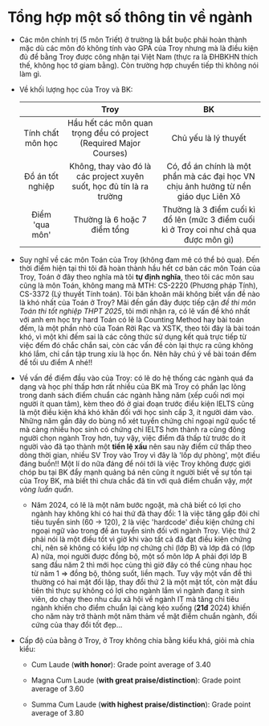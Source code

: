 # Tổng hợp một số thông tin về ngành

- Các môn chính trị (5 môn Triết) ở trường là bắt buộc phải hoàn thành mặc dù các môn đó không tính vào GPA của Troy nhưng mà là điều kiện đủ để bằng Troy được công nhận tại Việt Nam (thực ra là ĐHBKHN thích thế, không học tớ giam bằng). Còn trường hợp chuyển tiếp thì không nói làm gì. 

- Về khối lượng học của Troy và BK:
  
  |                   | Troy                                                                  | BK                                                                                      |
  |:-----------------:|:---------------------------------------------------------------------:|:---------------------------------------------------------------------------------------:|
  | Tính chất môn học | Hầu hết các môn quan trọng đều có project (Required Major Courses)    | Chủ yếu là lý thuyết                                                                    |
  | Đồ án tốt nghiệp  | Không, thay vào đó là các project xuyên suốt, học đủ tín là ra trường | Có, đồ án chính là một phần mà các đại học VN chịu ảnh hưởng từ nền giáo dục Liên Xô    |
  | Điểm 'qua môn'    | Thường là 6 hoặc 7 điểm tổng                                          | Thường là 3 điểm cuối kì đổ lên (mức 3 điểm cuối kì ở Troy coi như chả qua được môn gì) |

- Suy nghĩ về các môn Toán của Troy (không đam mê có thể bỏ qua). Đến thời điểm hiện tại thì tôi đã hoàn thành hầu hết cơ bản các môn Toán của Troy, Toán ở đây theo nghĩa mà tôi **tự định nghĩa**, theo tôi các môn sau cũng là môn Toán, không mang mã MTH: CS-2220 (Phương pháp Tính), CS-3372 (Lý thuyết Tính toán). Tôi băn khoăn mãi không biết vấn đề nào là khó nhất của Toán ở Troy? Mãi đến gần đây được tiếp cận *đề thi môn Toán thi tốt nghiệp THPT 2025*, tôi mới nhận ra, có lẽ vấn đề khó nhất với anh em học try hard Toán có lẽ là Counting Method hay bài toán đếm, là một phần nhỏ của Toán Rời Rạc và XSTK, theo tôi đây là bài toán khó, vì một khi đếm sai là các công thức sử dụng kết quả trực tiếp từ việc đếm đó chắc chắn sai, còn các vấn đề còn lại thực ra cũng không khó lắm, chỉ cần tập trung xíu là học ổn. Nên hãy chú ý về bài toán đếm để tối ưu điểm A nhé!!       

- Về vấn đề điểm đầu vào của Troy: có lẽ do hệ thống các ngành quá đa dạng và học phí thấp hơn rất nhiều của BK mà Troy có phần lạc lõng trong danh sách điểm chuẩn các ngành hằng năm (xếp cuối nơi mọi người ít quan tâm), kèm theo đó ở giai đoạn trước điều kiện IELTS cũng là một điều kiện khá khó khăn đối với học sinh cấp 3, ít người dám vào. Những năm gần đây do bùng nổ xét tuyển chứng chỉ ngoại ngữ quốc tế mà càng nhiều học sinh có chứng chỉ IELTS hơn thành ra cũng đông người chọn ngành Troy hơn, tuy vậy, việc điểm đã thấp từ trước do ít người vào đã tạo thành một **tiền lệ xấu** nên sau này điểm cứ thấp theo dòng thời gian, nhiều SV Troy vào Troy vì đây là 'lốp dự phòng', một điều đáng buồn!! Một lí do nữa đáng để nói tới là việc Troy không được giới chóp bu tại BK đẩy mạnh quảng bá nên cũng ít người biết về sự tồn tại của Troy BK, mà biết thì chưa chắc đã tin với quả điểm chuẩn vậy, *một vòng luẩn quẩn*.
  
  - Năm 2024, có lẽ là một năm bước ngoặt, mà chả biết có lợi cho ngành hay không khi có hai thứ đã thay đổi: 1 là việc tăng gấp đôi chỉ tiêu tuyển sinh (60 -> 120), 2 là việc 'hardcode' điều kiện chứng chỉ ngoại ngữ vào trong đề án tuyển sinh đối với ngành Troy. Việc thứ 2 phải nói là một điều tốt vì giờ khi vào tất cả đã đạt điều kiện chứng chỉ, nên sẽ không có kiểu lớp nợ chứng chỉ (lớp B) và lớp đã có (lớp A) nữa, mọi người được đồng bộ, một số môn lớp A phải đợi lớp B sang đầu năm 2 thì mới học cùng thì giờ đây có thể cùng nhau học từ năm 1 => đồng bộ, thông suốt, liền mạch. Tuy vậy một vấn đề thì thường có hai mặt đối lập, thay đổi thứ 2 là một mặt tốt, còn mặt đầu tiên thì thực sự không có lợi cho ngành lắm vì ngành đang ít sinh viên, do chạy theo nhu cầu xã hội về ngành IT mà tăng chỉ tiêu ngành khiến cho điểm chuẩn lại càng kéo xuống (**21đ** 2024) khiến cho năm này trở thành một năm thảm về mặt điểm chuẩn ngành, đối cứng của thay đổi tốt đẹp...

- Cấp độ của bằng ở Troy, ở Troy không chia bằng kiểu khá, giỏi mà chia kiểu:
  
  - Cum Laude (**with honor**): Grade point average of 3.40
  
  - Magna Cum Laude (**with great praise/distinction**): Grade point average of 3.60
  
  - Summa Cum Laude (**with highest praise/distinction**): Grade point average of 3.80
